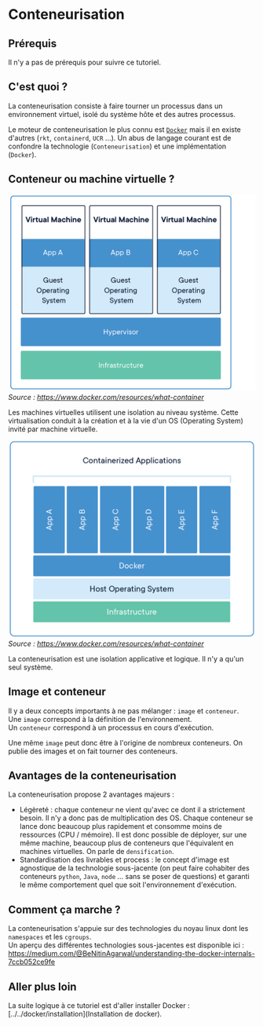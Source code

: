 # Conteneurisation

## Prérequis

Il n'y a pas de prérequis pour suivre ce tutoriel.

## C'est quoi ?

La conteneurisation consiste à faire tourner un processus dans un environnement virtuel, isolé du système hôte et des autres processus.

Le moteur de conteneurisation le plus connu est [`Docker`](https://www.docker.com/) mais il en existe d'autres (`rkt`, `containerd`, `UCR` ...). Un abus de langage courant est de confondre la technologie (`Conteneurisation`) et une implémentation (`Docker`).

## Conteneur ou machine virtuelle ?

![](img/vm.png)
_Source : https://www.docker.com/resources/what-container_

Les machines virtuelles utilisent une isolation au niveau système. Cette virtualisation conduit à la création et à la vie d'un OS (Operating System) invité par machine virtuelle.

![](img/conteneurs.png)
_Source : https://www.docker.com/resources/what-container_

La conteneurisation est une isolation applicative et logique. Il n'y a qu'un seul système.

## Image et conteneur

Il y a deux concepts importants à ne pas mélanger : `image` et `conteneur`.  
Une `image` correspond à la définition de l'environnement.  
Un `conteneur` correspond à un processus en cours d'exécution.

Une même `image` peut donc être à l'origine de nombreux conteneurs. On publie des images et on fait tourner des conteneurs.

## Avantages de la conteneurisation

La conteneurisation propose 2 avantages majeurs :

- Légèreté : chaque conteneur ne vient qu'avec ce dont il a strictement besoin. Il n'y a donc pas de multiplication des OS. Chaque conteneur se lance donc beaucoup plus rapidement et consomme moins de ressources (CPU / mémoire). Il est donc possible de déployer, sur une même machine, beaucoup plus de conteneurs que l'équivalent en machines virtuelles. On parle de `densification`.
- Standardisation des livrables et process : le concept d'image est agnostique de la technologie sous-jacente (on peut faire cohabiter des conteneurs `python`, `Java`, `node` ... sans se poser de questions) et garanti le même comportement quel que soit l'environnement d'exécution.

## Comment ça marche ?

La conteneurisation s'appuie sur des technologies du noyau linux dont les `namespaces` et les `cgroups`.  
Un aperçu des différentes technologies sous-jacentes est disponible ici : https://medium.com/@BeNitinAgarwal/understanding-the-docker-internals-7ccb052ce9fe

## Aller plus loin

La suite logique à ce tutoriel est d'aller installer Docker : [../../docker/installation](Installation de docker).
